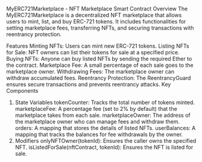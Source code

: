 MyERC721Marketplace - NFT Marketplace Smart Contract
Overview
The MyERC721Marketplace is a decentralized NFT marketplace that allows users to mint, list, and buy ERC-721 tokens. It includes functionalities for setting marketplace fees, transferring NFTs, and securing transactions with reentrancy protection.

Features
Minting NFTs: Users can mint new ERC-721 tokens.
Listing NFTs for Sale: NFT owners can list their tokens for sale at a specified price.
Buying NFTs: Anyone can buy listed NFTs by sending the required Ether to the contract.
Marketplace Fee: A small percentage of each sale goes to the marketplace owner.
Withdrawing Fees: The marketplace owner can withdraw accumulated fees.
Reentrancy Protection: The ReentrancyGuard ensures secure transactions and prevents reentrancy attacks.
Key Components
1. State Variables
tokenCounter: Tracks the total number of tokens minted.
marketplaceFee: A percentage fee (set to 2% by default) that the marketplace takes from each sale.
marketplaceOwner: The address of the marketplace owner who can manage fees and withdraw them.
orders: A mapping that stores the details of listed NFTs.
userBalances: A mapping that tracks the balances for fee withdrawals by the owner.
2. Modifiers
onlyNFTOwner(tokenId): Ensures the caller owns the specified NFT.
isListedForSale(nftContract, tokenId): Ensures the NFT is listed for sale.
